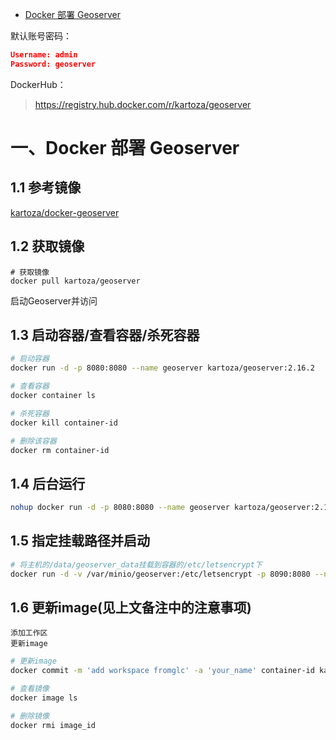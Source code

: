 - [Docker 部署 Geoserver](https://blog.csdn.net/u010206379/article/details/109764629)

  

默认账号密码：

```json
Username: admin
Password: geoserver
```

DockerHub：

> https://registry.hub.docker.com/r/kartoza/geoserver



# 一、Docker 部署 Geoserver

## 1.1 参考镜像

[kartoza/docker-geoserver](https://github.com/kartoza/docker-geoserver)

## 1.2 获取镜像

```
# 获取镜像
docker pull kartoza/geoserver
```

启动Geoserver并访问

## 1.3 启动容器/查看容器/杀死容器

```bash
# 启动容器
docker run -d -p 8080:8080 --name geoserver kartoza/geoserver:2.16.2

# 查看容器
docker container ls

# 杀死容器
docker kill container-id

# 删除该容器
docker rm container-id
```

## 1.4 后台运行

```bash
nohup docker run -d -p 8080:8080 --name geoserver kartoza/geoserver:2.16.2
```

## 1.5 指定挂载路径并启动

```bash
# 将主机的/data/geoserver_data挂载到容器的/etc/letsencrypt下
docker run -d -v /var/minio/geoserver:/etc/letsencrypt -p 8090:8080 --name geoserver kartoza/geoserver
```

## 1.6 更新image(见上文备注中的注意事项)

    添加工作区
    更新image

```bash
# 更新image
docker commit -m 'add workspace fromglc' -a 'your_name' container-id kartoza/geoserver:your_tag

# 查看镜像
docker image ls

# 删除镜像
docker rmi image_id
```

